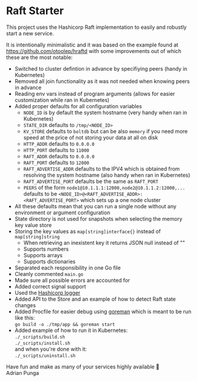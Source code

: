 # Raft Starter

This project uses the Hashicorp Raft implementation to easily and robustly start a new service.

It is intentionally minimalistic and it was based on the example found at https://github.com/otoolep/hraftd with some improvements out of which these are the most notable:

- Switched to cluster defintion in advance by specifiying peers (handy in Kubernetes)
- Removed all join functionality as it was not needed when knowing peers in advance
- Reading env vars instead of program arguments (allows for easier customization while ran in Kubernetes)
- Added proper defaults for all configuration variables
  - `NODE_ID` is by default the system hostname (very handy when ran in Kubernetes)
  - `STATE_DIR` defaults to `/tmp/<NODE_ID>`
  - `KV_STORE` defaults to `boltdb` but can be also `memory` if you need more speed at the price of not storing your data at all on disk
  - `HTTP_ADDR` defaults to `0.0.0.0`
  - `HTTP_PORT` defaults to `11000`
  - `RAFT_ADDR` defaults to `0.0.0.0`
  - `RAFT_PORT` defaults to `12000`
  - `RAFT_ADVERTISE_ADDR` defaults to the IPV4 which is obtained from resolving the system hostname (also handy when ran in Kubernetes)
  - `RAFT_ADVERTISE_PORT` defaults be the same as `RAFT_PORT`
  - `PEERS` of the form `node1@10.1.1.1:12000,node2@10.1.1.2:12000,...` defaults to be `<NODE_ID>@<RAFT_ADVERTISE_ADDR>:<RAFT_ADVERTISE_PORT>` which sets up a one node cluster
- All these defaults mean that you can run a single node without any environment or argument configuration
- State directory is not used for snapshots when selecting the memory key value store
- Storing the key values as `map[string]interface{}` instead of `map[string]string`
  - When retrieving an inexistent key it returns JSON null instead of ""
  - Supports numbers
  - Supports arrays
  - Supports dictionaries
- Separated each responsibility in one Go file
- Cleanly commented `main.go`
- Made sure all possible errors are accounted for
- Added correct signal support
- Used the [Hashicorp logger](https://github.com/hashicorp/go-hclog)
- Added API to the Store and an example of how to detect Raft state changes
- Added Procfile for easier debug using [goreman](https://github.com/mattn/goreman) which is meant to be run like this:  
        `go build -o ./tmp/app && goreman start`
- Added example of how to run it in Kubernetes:  
        `./_scripts/build.sh`  
        `./_scripts/install.sh`  
  and when you're done with it:  
        `./_scripts/uninstall.sh`  

Have fun and make as many of your services highly available 🖖  
Adrian Punga
